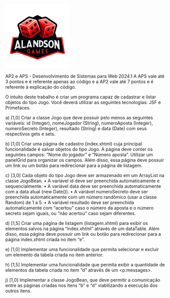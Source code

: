 <img src="src/main/webapp/resources/images/AlandsonGames.webp" alt="Logo" width="200"/>

AP2 e APS - Desenvolvimento de Sistemas para Web 2024.1
A APS vale até 3 pontos e é referente apenas ao código e a AP2 vale até 7 pontos e é referente à
explicação do código.

O intuito deste trabalho é criar um programa capaz de cadastrar e listar objetos do tipo Jogo. Você
deverá utilizar as seguintes tecnologias: JSF e Primefaces.

a) [1,0] Criar a classe Jogo que deve possuir pelo menos as seguintes variáveis: id (Integer),
nomeJogador (String), numeroAposta (Integer), numeroSecreto (Integer), resultado (String) e data
(Date) com seus respectivos gets e sets.

b) [1,0] Criar uma página de cadastro (index.xhtml) cuja principal funcionalidade é salvar objetos do
tipo Jogo. A página deve conter os seguintes campos: “Nome do jogador” e “Número aposta”.
Utilizar um panelGrid para organizar os campos. Além disso, essa página deve possuir um link ou um
botão para redirecionar para a página de listagem.

c) [3,0] Cada objeto do tipo Jogo deve ser armazenado em um ArrayList na classe JogoBean.
• A variável id deve ser preenchida automaticamente e sequencialmente.
• A variável data deve ser preenchida automaticamente com a data atual (new Date()).
• A variável numeroSecreto deve ser preenchida automaticamente com um número
randômico (usar a classe Random) de 1 a 5.
• A variável resultado deve ser preenchida automaticamente com “acertou” caso o
número da aposta e o número secreto sejam iguais, ou “não acertou” caso sejam
diferentes.

d) [1,5] Criar uma página de listagem (listagem.xhtml) para exibir os elementos salvos na página
“index.xhtml” através de um dataTable. Além disso, essa página deve possuir um link ou botão para
redirecionar para a página index.xhtml criada no item “e”.

e) [1,0] Implementar uma funcionalidade que permita selecionar e excluir um elemento da tabela
criada no item anterior.

h) [1,5] Implementar uma funcionalidade que permita exibir a quantidade de elementos da tabela
criada no item “d” através de um <p:messages>.

j) [1,0] Implementar a classe JogoBean, que deve permitir a comunicação entre as páginas criadas
nos itens “b” e “d” viabilizando a execução dos outros itens. 
